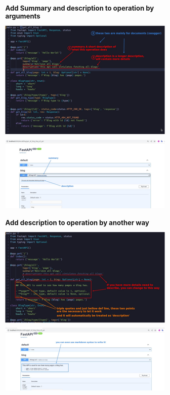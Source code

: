 ## **Add Summary and description to operation by arguments**

![Alt summay and des arg](pic/01.jpg)

![Alt swagger](pic/02.jpg)

## **Add description to operation by another way**

![Alt another way to des](pic/03.jpg)

![Alt swagger](pic/04.jpg)
